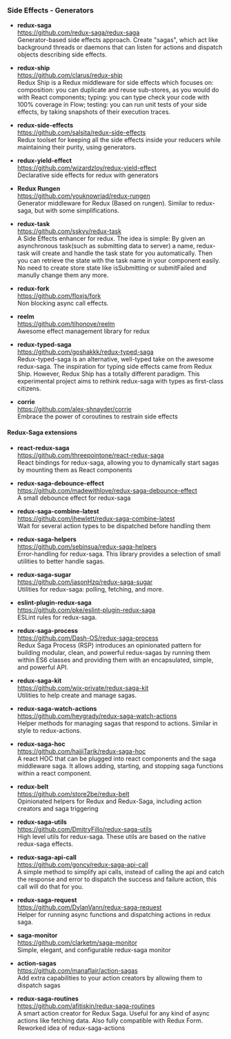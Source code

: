 ### Side Effects - Generators


- **redux-saga**  
  https://github.com/redux-saga/redux-saga  
  Generator-based side effects approach.  Create "sagas", which act like background threads or daemons that can listen for actions and dispatch objects describing side effects.
  
- **redux-ship**  
  https://github.com/clarus/redux-ship  
  Redux Ship is a Redux middleware for side effects which focuses on: composition: you can duplicate and reuse sub-stores, as you would do with React components; typing: you can type check your code with 100% coverage in Flow; testing: you can run unit tests of your side effects, by taking snapshots of their execution traces.
  
- **redux-side-effects**  
  https://github.com/salsita/redux-side-effects  
  Redux toolset for keeping all the side effects inside your reducers while maintaining their purity, using generators.
  
- **redux-yield-effect**  
  https://github.com/wizardzloy/redux-yield-effect  
  Declarative side effects for redux with generators
  
- **Redux Rungen**  
  https://github.com/youknowriad/redux-rungen  
  Generator middleware for Redux (Based on rungen).  Similar to redux-saga, but with some simplifications.  
  
- **redux-task**  
  https://github.com/sskyy/redux-task  
  A Side Effects enhancer for redux. The idea is simple: By given an asynchronous task(such as submitting data to server) a name, redux-task will create and handle the task state for you automatically. Then you can retrieve the state with the task name in your component easily. No need to create store state like isSubmitting or submitFailed and manully change them any more. 
  
- **redux-fork**  
  https://github.com/floxjs/fork  
  Non blocking async call effects.
  
- **reelm**  
  https://github.com/tihonove/reelm  
  Awesome effect management library for redux
  
- **redux-typed-saga**  
  https://github.com/goshakkk/redux-typed-saga  
  Redux-typed-saga is an alternative, well-typed take on the awesome redux-saga. The inspiration for typing side effects came from Redux Ship. However, Redux Ship has a totally different paradigm.  This experimental project aims to rethink redux-saga with types as first-class citizens.
  
- **corrie**  
  https://github.com/alex-shnayder/corrie  
  Embrace the power of coroutines to restrain side effects 
  

#### Redux-Saga extensions  

- **react-redux-saga**  
  https://github.com/threepointone/react-redux-saga  
  React bindings for redux-saga, allowing you to dynamically start sagas by mounting them as React components
  
- **redux-saga-debounce-effect**  
  https://github.com/madewithlove/redux-saga-debounce-effect  
  A small debounce effect for redux-saga
  
- **redux-saga-combine-latest**  
  https://github.com/jhewlett/redux-saga-combine-latest  
  Wait for several action types to be dispatched before handling them

- **redux-saga-helpers**  
  https://github.com/sebinsua/redux-saga-helpers  
  Error-handling for redux-saga.  This library provides a selection of small utilities to better handle sagas.

- **redux-saga-sugar**  
  https://github.com/jasonHzq/redux-saga-sugar  
  Utilities for redux-saga: polling, fetching, and more.

- **eslint-plugin-redux-saga**  
  https://github.com/pke/eslint-plugin-redux-saga  
  ESLint rules for redux-saga.
  
- **redux-saga-process**  
  https://github.com/Dash-OS/redux-saga-process  
  Redux Saga Process (RSP) introduces an opinionated pattern for building modular, clean, and powerful redux-sagas by running them within ES6 classes and providing them with an encapsulated, simple, and powerful API. 
  
- **redux-saga-kit**  
  https://github.com/wix-private/redux-saga-kit  
  Utilities to help create and manage sagas.
  
- **redux-saga-watch-actions**  
  https://github.com/heygrady/redux-saga-watch-actions  
  Helper methods for managing sagas that respond to actions. Similar in style to redux-actions.
  
- **redux-saga-hoc**  
  https://github.com/hajjiTarik/redux-saga-hoc  
  A react HOC that can be plugged into react components and the saga middleware saga.  It allows adding, starting, and stopping saga functions within a react component.
  
- **redux-belt**  
  https://github.com/store2be/redux-belt  
  Opinionated helpers for Redux and Redux-Saga, including action creators and saga triggering
  
- **redux-saga-utils**  
  https://github.com/DmitryFillo/redux-saga-utils  
  High level utils for redux-saga. These utils are based on the native redux-saga effects.
  
- **redux-saga-api-call**  
  https://github.com/goncy/redux-saga-api-call  
  A simple method to simplify api calls, instead of calling the api and catch the response and error to dispatch the success and failure action, this call will do that for you.
  
- **redux-saga-request**  
  https://github.com/DylanVann/redux-saga-request  
  Helper for running async functions and dispatching actions in redux saga.
  
- **saga-monitor**  
  https://github.com/clarketm/saga-monitor  
  Simple, elegant, and configurable redux-saga monitor 
  
- **action-sagas**  
  https://github.com/manaflair/action-sagas  
  Add extra capabilities to your action creators by allowing them to dispatch sagas
  
- **redux-saga-routines**  
  https://github.com/afitiskin/redux-saga-routines  
  A smart action creator for Redux Saga. Useful for any kind of async actions like fetching data. Also fully compatible with Redux Form. Reworked idea of redux-saga-actions